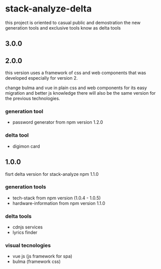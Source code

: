 # stack-analyze-delta

this project is oriented to casual public and demostration the new generation tools and exclusive tools know as delta tools

## 3.0.0

## 2.0.0

this version uses a framework of css and web components that was developed especially for version 2.

change bulma and vue in plain css and web components for its easy migration and better js knowledge there will also be the same version for the previous technologies.

### generation tool
- password generator from npm version 1.2.0

### delta tool
- digimon card

## 1.0.0

fisrt delta version for stack-analyze npm 1.1.0

### generation tools
- tech-stack from npm version (1.0.4 - 1.0.5)
- hardware-information from npm version 1.1.0

### delta tools
- cdnjs services
- lyrics finder

### visual tecnologies
- vue js (js framework for spa)
- bulma (framework css)
